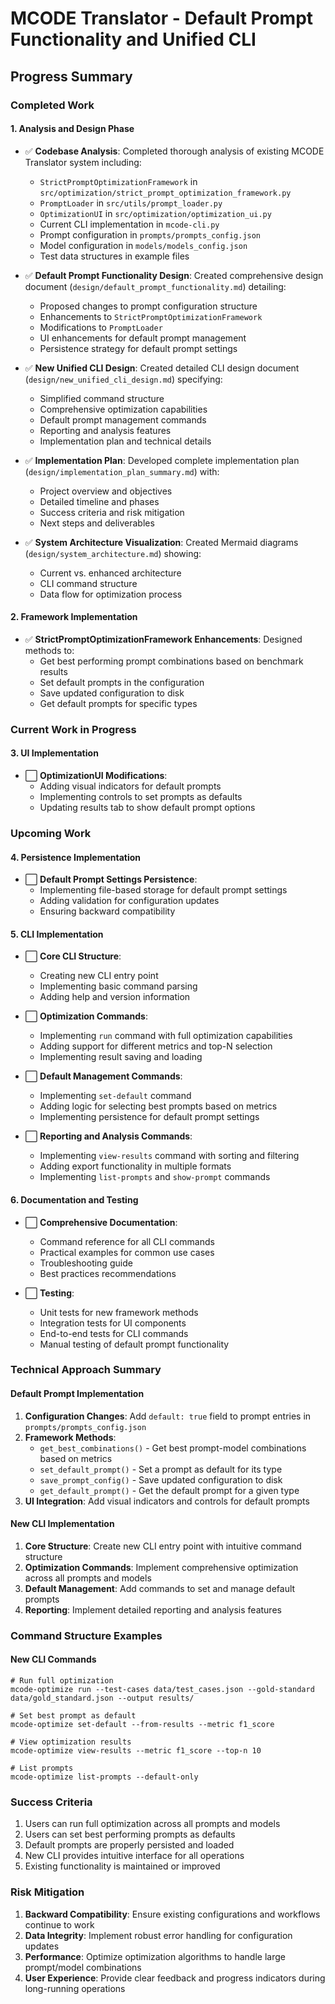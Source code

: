 # MCODE Translator - Default Prompt Functionality and Unified CLI
## Progress Summary

### Completed Work

#### 1. Analysis and Design Phase
- ✅ **Codebase Analysis**: Completed thorough analysis of existing MCODE Translator system including:
  - `StrictPromptOptimizationFramework` in `src/optimization/strict_prompt_optimization_framework.py`
  - `PromptLoader` in `src/utils/prompt_loader.py`
  - `OptimizationUI` in `src/optimization/optimization_ui.py`
  - Current CLI implementation in `mcode-cli.py`
  - Prompt configuration in `prompts/prompts_config.json`
  - Model configuration in `models/models_config.json`
  - Test data structures in example files

- ✅ **Default Prompt Functionality Design**: Created comprehensive design document (`design/default_prompt_functionality.md`) detailing:
  - Proposed changes to prompt configuration structure
  - Enhancements to `StrictPromptOptimizationFramework`
  - Modifications to `PromptLoader`
  - UI enhancements for default prompt management
  - Persistence strategy for default prompt settings

- ✅ **New Unified CLI Design**: Created detailed CLI design document (`design/new_unified_cli_design.md`) specifying:
  - Simplified command structure
  - Comprehensive optimization capabilities
  - Default prompt management commands
  - Reporting and analysis features
  - Implementation plan and technical details

- ✅ **Implementation Plan**: Developed complete implementation plan (`design/implementation_plan_summary.md`) with:
  - Project overview and objectives
  - Detailed timeline and phases
  - Success criteria and risk mitigation
  - Next steps and deliverables

- ✅ **System Architecture Visualization**: Created Mermaid diagrams (`design/system_architecture.md`) showing:
  - Current vs. enhanced architecture
  - CLI command structure
  - Data flow for optimization process

#### 2. Framework Implementation
- ✅ **StrictPromptOptimizationFramework Enhancements**: Designed methods to:
  - Get best performing prompt combinations based on benchmark results
  - Set default prompts in the configuration
  - Save updated configuration to disk
  - Get default prompts for specific types

### Current Work in Progress

#### 3. UI Implementation
- ⬜ **OptimizationUI Modifications**: 
  - Adding visual indicators for default prompts
  - Implementing controls to set prompts as defaults
  - Updating results tab to show default prompt options

### Upcoming Work

#### 4. Persistence Implementation
- ⬜ **Default Prompt Settings Persistence**:
  - Implementing file-based storage for default prompt settings
  - Adding validation for configuration updates
  - Ensuring backward compatibility

#### 5. CLI Implementation
- ⬜ **Core CLI Structure**:
  - Creating new CLI entry point
  - Implementing basic command parsing
  - Adding help and version information

- ⬜ **Optimization Commands**:
  - Implementing `run` command with full optimization capabilities
  - Adding support for different metrics and top-N selection
  - Implementing result saving and loading

- ⬜ **Default Management Commands**:
  - Implementing `set-default` command
  - Adding logic for selecting best prompts based on metrics
  - Implementing persistence for default prompt settings

- ⬜ **Reporting and Analysis Commands**:
  - Implementing `view-results` command with sorting and filtering
  - Adding export functionality in multiple formats
  - Implementing `list-prompts` and `show-prompt` commands

#### 6. Documentation and Testing
- ⬜ **Comprehensive Documentation**:
  - Command reference for all CLI commands
  - Practical examples for common use cases
  - Troubleshooting guide
  - Best practices recommendations

- ⬜ **Testing**:
  - Unit tests for new framework methods
  - Integration tests for UI components
  - End-to-end tests for CLI commands
  - Manual testing of default prompt functionality

### Technical Approach Summary

#### Default Prompt Implementation
1. **Configuration Changes**: Add `default: true` field to prompt entries in `prompts/prompts_config.json`
2. **Framework Methods**: 
   - `get_best_combinations()` - Get best prompt-model combinations based on metrics
   - `set_default_prompt()` - Set a prompt as default for its type
   - `save_prompt_config()` - Save updated configuration to disk
   - `get_default_prompt()` - Get the default prompt for a given type
3. **UI Integration**: Add visual indicators and controls for default prompts

#### New CLI Implementation
1. **Core Structure**: Create new CLI entry point with intuitive command structure
2. **Optimization Commands**: Implement comprehensive optimization across all prompts and models
3. **Default Management**: Add commands to set and manage default prompts
4. **Reporting**: Implement detailed reporting and analysis features

### Command Structure Examples

#### New CLI Commands
```
# Run full optimization
mcode-optimize run --test-cases data/test_cases.json --gold-standard data/gold_standard.json --output results/

# Set best prompt as default
mcode-optimize set-default --from-results --metric f1_score

# View optimization results
mcode-optimize view-results --metric f1_score --top-n 10

# List prompts
mcode-optimize list-prompts --default-only
```

### Success Criteria
1. Users can run full optimization across all prompts and models
2. Users can set best performing prompts as defaults
3. Default prompts are properly persisted and loaded
4. New CLI provides intuitive interface for all operations
5. Existing functionality is maintained or improved

### Risk Mitigation
1. **Backward Compatibility**: Ensure existing configurations and workflows continue to work
2. **Data Integrity**: Implement robust error handling for configuration updates
3. **Performance**: Optimize optimization algorithms to handle large prompt/model combinations
4. **User Experience**: Provide clear feedback and progress indicators during long-running operations